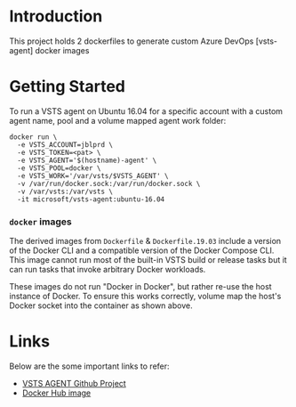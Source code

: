 # Introduction
This project holds 2 dockerfiles to generate custom Azure DevOps [vsts-agent] docker images

# Getting Started
To run a VSTS agent on Ubuntu 16.04 for a specific account with a custom agent name, pool and a volume mapped agent work folder:

```
docker run \
  -e VSTS_ACCOUNT=jblprd \
  -e VSTS_TOKEN=<pat> \
  -e VSTS_AGENT='$(hostname)-agent' \
  -e VSTS_POOL=docker \
  -e VSTS_WORK='/var/vsts/$VSTS_AGENT' \
  -v /var/run/docker.sock:/var/run/docker.sock \
  -v /var/vsts:/var/vsts \
  -it microsoft/vsts-agent:ubuntu-16.04
```

### `docker` images
The derived images from `Dockerfile` & `Dockerfile.19.03` include a version of the Docker CLI and a compatible version of the Docker Compose CLI. This image cannot run most of the built-in VSTS build or release tasks but it can run tasks that invoke arbitrary Docker workloads.

These images do not run "Docker in Docker", but rather re-use the host instance of Docker. To ensure this works correctly, volume map the host's Docker socket into the container as shown above.


# Links
Below are the some important links to refer:

- [VSTS AGENT Github Project](https://github.com/microsoft/vsts-agent-docker/blob/master/README.md)
- [Docker Hub image](https://hub.docker.com/_/microsoft-azure-pipelines-vsts-agent)
